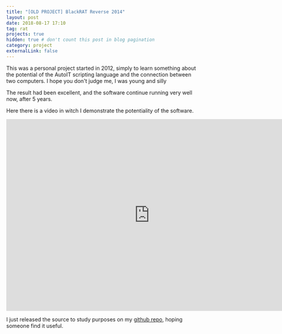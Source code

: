 ```yaml
---
title: "[OLD PROJECT] BlackRAT Reverse 2014"
layout: post
date: 2018-08-17 17:10
tag: rat
projects: true
hidden: true # don't count this post in blog pagination
category: project
externalLink: false
---
```


This was a personal project started in 2012, simply to learn something about the potential
of the AutoIT scripting language and the connection between two computers.
I hope you don't judge me, I was young and silly

The result had been excellent, and the software continue running very well now, after 5 years.

Here there is a video in witch I demonstrate the potentiality of the software.

<iframe width="760" height="510" src="https://youtube.com/embed/X2pWdgFZ-2E" frameborder="0" allowfullscreen></iframe>

I just released the source to study purposes on my [github repo](http://github.com/Ring0ot), hoping someone find it useful.
